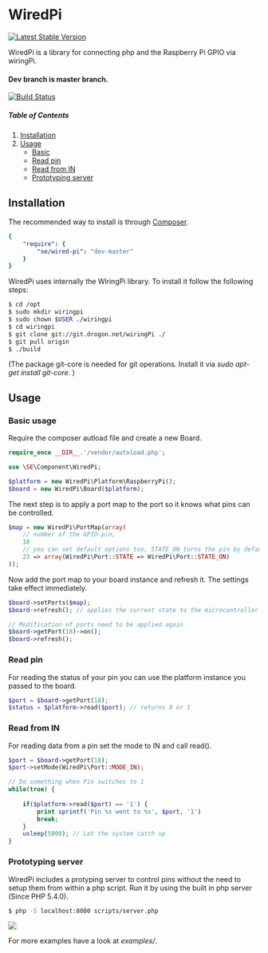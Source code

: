 WiredPi
=======

[![Latest Stable Version](https://poser.pugx.org/se/wired-pi/v/stable.png)](https://packagist.org/packages/se/wired-pi)

WiredPi is a library for connecting php and the Raspberry Pi GPIO via wiringPi.

#### Dev branch is master branch.

[![Build Status](https://api.travis-ci.org/sveneisenschmidt/wired-pi.png?branch=master)](https://travis-ci.org/svenseisenschmidt/wired-pi)


##### Table of Contents

1. [Installation](#installation)
2. [Usage](#usage)
    * [Basic](#basic-usage) 
    * [Read pin](#read-pin)
    * [Read from IN](#read-from-in)
    * [Prototyping server](#prototyping-server])

<a name="installation"></a>
## Installation

The recommended way to install is through [Composer](http://getcomposer.org).

```yaml
{
    "require": {
        "se/wired-pi": "dev-master"
    }
}
```

WiredPi uses internally the WiringPi library. To install it follow the following steps:

```bash
$ cd /opt
$ sudo mkdir wiringpi
$ sudo chown $USER ./wiringpi
$ cd wiringpi
$ git clone git://git.drogon.net/wiringPi ./
$ git pull origin
$ ./build
```

(The package git-core is needed for git operations. Install it via *sudo apt-get install git-core*. )

<a name="usage"></a>

## Usage

### Basic usage
Require the composer autload file and create a new Board.

```php
require_once __DIR__.'/vendor/autoload.php';

use \SE\Component\WiredPi;

$platform = new WiredPi\Platform\RaspberryPi();
$board = new WiredPi\Board($platform);
```

The next step is to apply a port map to the port so it knows what pins can be controlled.

```php
$map = new WiredPi\PortMap(array(
    // number of the GPIO-pin,
    18
    // you can set default options too, STATE_ON turns the pin by default on
    23 => array(WiredPi\Port::STATE => WiredPi\Port::STATE_ON)
));
```

Now add the port map to your board instance and refresh it. The settings take effect immediately.

```php
$board->setPorts($map);
$board->refresh(); // applies the current state to the microcontroller

// Modification of ports need to be applied again
$board->getPort(18)->on();
$board->refresh();
```

### Read pin
For reading the status of your pin you can use the platform instance you passed to the board.

```php
$port = $board->getPort(18);
$status = $platform->read($port); // returns 0 or 1
```

### Read from IN
For reading data from a pin set the mode to IN and call read().
```php
$port = $board->getPort(18);
$port->setMode(WiredPi\Port::MODE_IN);

// Do something when Pin switches to 1
while(true) {
    
    if($platform->read($port) == '1') {
        print sprintf('Pin %s went to %s', $port, '1')
        break;
    }
    usleep(5000); // Let the system catch up
}
```

### Prototyping server

WiredPi includes a protyping server to control pins without the need to setup them from within a php script.
Run it by using the built in php server (Since PHP 5.4.0).

```bash
$ php -S localhost:8000 scripts/server.php
```

![](https://dl.dropboxusercontent.com/u/36028214/GitHUb/wired-pi-server.png)

For more examples have a look at *examples/*.








